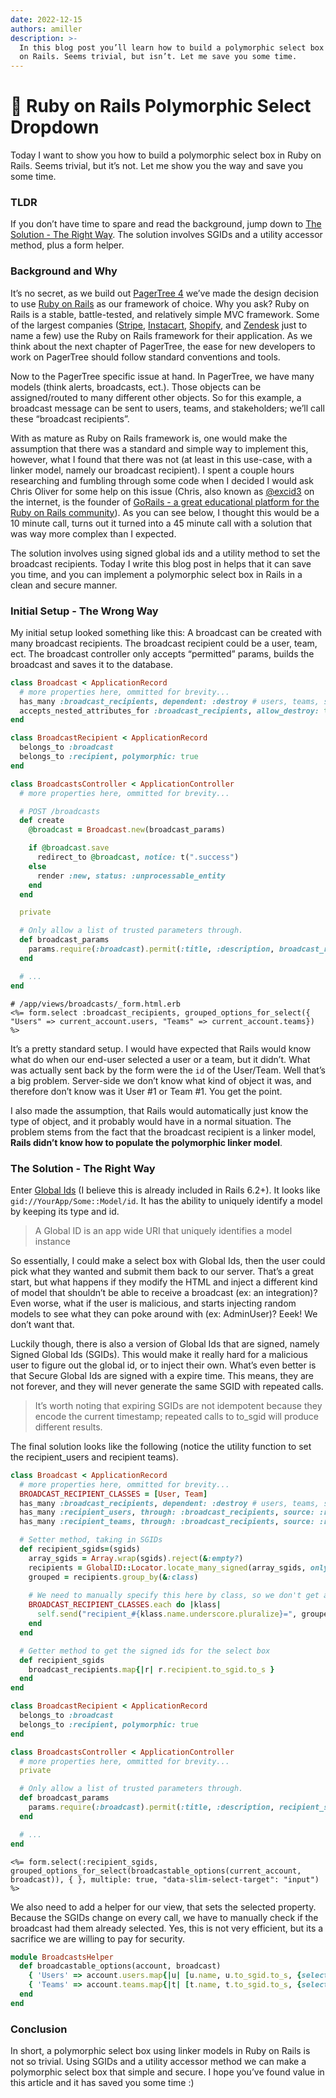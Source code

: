 ```yaml
---
date: 2022-12-15
authors: amiller
description: >-
  In this blog post you’ll learn how to build a polymorphic select box in Ruby
  on Rails. Seems trivial, but isn’t. Let me save you some time.
---
```


# 💎 Ruby on Rails Polymorphic Select Dropdown

Today I want to show you how to build a polymorphic select box in Ruby on Rails. Seems trivial, but it’s not. Let me show you the way and save you some time.

<!-- truncate -->

### TLDR

If you don’t have time to spare and read the background, jump down to [The Solution - The Right Way](rails-polymorphic-select-box.md#the-solution---the-right-way). The solution involves SGIDs and a utility accessor method, plus a form helper.

### Background and Why

It’s no secret, as we build out [PagerTree 4](https://pagertree.com/roadmap/2021/#major-revision-4) we’ve made the design decision to use [Ruby on Rails](https://rubyonrails.org/) as our framework of choice. Why you ask? Ruby on Rails is a stable, battle-tested, and relatively simple MVC framework. Some of the largest companies ([Stripe](https://stripe.com/), [Instacart](https://www.instacart.com/), [Shopify](https://www.shopify.com/), and [Zendesk](https://www.zendesk.com/) just to name a few) use the Ruby on Rails framework for their application. As we think about the next chapter of PagerTree, the ease for new developers to work on PagerTree should follow standard conventions and tools.

Now to the PagerTree specific issue at hand. In PagerTree, we have many models (think alerts, broadcasts, ect.). Those objects can be assigned/routed to many different other objects. So for this example, a broadcast message can be sent to users, teams, and stakeholders; we’ll call these “broadcast recipients”.

With as mature as Ruby on Rails framework is, one would make the assumption that there was a standard and simple way to implement this, however, what I found that there was not (at least in this use-case, with a linker model, namely our broadcast recipient). I spent a couple hours researching and fumbling through some code when I decided I would ask Chris Oliver for some help on this issue (Chris, also known as [@excid3](https://twitter.com/excid3) on the internet, is the founder of [GoRails - a great educational platform for the Ruby on Rails community](https://gorails.com/)). As you can see below, I thought this would be a 10 minute call, turns out it turned into a 45 minute call with a solution that was way more complex than I expected.

The solution involves using signed global ids and a utility method to set the broadcast recipients. Today I write this blog post in helps that it can save you time, and you can implement a polymorphic select box in Rails in a clean and secure manner.

### Initial Setup - The Wrong Way

My initial setup looked something like this: A broadcast can be created with many broadcast recipients. The broadcast recipient could be a user, team, ect. The broadcast controller only accepts “permitted” params, builds the broadcast and saves it to the database.

```ruby title="app/models/broadcast.rb"
class Broadcast < ApplicationRecord
  # more properties here, ommitted for brevity...
  has_many :broadcast_recipients, dependent: :destroy # users, teams, stakeholders, ect.
  accepts_nested_attributes_for :broadcast_recipients, allow_destroy: true
end
```

```ruby title="app/models/broadcast_recipient.rb"
class BroadcastRecipient < ApplicationRecord
  belongs_to :broadcast
  belongs_to :recipient, polymorphic: true
end
```

```ruby title="app/controllers/broadcasts_controller.rb"
class BroadcastsController < ApplicationController
  # more properties here, ommitted for brevity...

  # POST /broadcasts
  def create
    @broadcast = Broadcast.new(broadcast_params)

    if @broadcast.save
      redirect_to @broadcast, notice: t(".success")
    else
      render :new, status: :unprocessable_entity
    end
  end

  private

  # Only allow a list of trusted parameters through.
  def broadcast_params
    params.require(:broadcast).permit(:title, :description, broadcast_recipients: [:recipient])
  end

  # ...
end
```

```erb
# /app/views/broadcasts/_form.html.erb
<%= form.select :broadcast_recipients, grouped_options_for_select({ "Users" => current_account.users, "Teams" => current_account.teams}) %>
```

It’s a pretty standard setup. I would have expected that Rails would know what do when our end-user selected a user or a team, but it didn’t. What was actually sent back by the form were the `id` of the User/Team. Well that’s a big problem. Server-side we don’t know what kind of object it was, and therefore don’t know was it User #1 or Team #1. You get the point.

I also made the assumption, that Rails would automatically just know the type of object, and it probably would have in a normal situation. The problem stems from the fact that the broadcast recipient is a linker model, **Rails didn’t know how to populate the polymorphic linker model**.

### The Solution - The Right Way

Enter [Global Ids](https://github.com/rails/globalid) (I believe this is already included in Rails 6.2+). It looks like `gid://YourApp/Some::Model/id`. It has the ability to uniquely identify a model by keeping its type and id.

> A Global ID is an app wide URI that uniquely identifies a model instance

So essentially, I could make a select box with Global Ids, then the user could pick what they wanted and submit them back to our server. That’s a great start, but what happens if they modify the HTML and inject a different kind of model that shouldn’t be able to receive a broadcast (ex: an integration)? Even worse, what if the user is malicious, and starts injecting random models to see what they can poke around with (ex: AdminUser)? Eeek! We don’t want that.

Luckily though, there is also a version of Global Ids that are signed, namely Signed Global Ids (SGIDs). This would make it really hard for a malicious user to figure out the global id, or to inject their own. What’s even better is that Secure Global Ids are signed with a expire time. This means, they are not forever, and they will never generate the same SGID with repeated calls.

> It’s worth noting that expiring SGIDs are not idempotent because they encode the current timestamp; repeated calls to to\_sgid will produce different results.

The final solution looks like the following (notice the utility function to set the recipient\_users and recipient teams).

```ruby title="app/models/broadcast.rb"
class Broadcast < ApplicationRecord
  # more properties here, ommitted for brevity...
  BROADCAST_RECIPIENT_CLASSES = [User, Team]
  has_many :broadcast_recipients, dependent: :destroy # users, teams, stakeholders, ect.
  has_many :recipient_users, through: :broadcast_recipients, source: :recipient, source_type: 'User'
  has_many :recipient_teams, through: :broadcast_recipients, source: :recipient, source_type: 'Team'

  # Setter method, taking in SGIDs
  def recipient_sgids=(sgids)
    array_sgids = Array.wrap(sgids).reject(&:empty?)
    recipients = GlobalID::Locator.locate_many_signed(array_sgids, only: BROADCAST_RECIPIENT_CLASSES)
    grouped = recipients.group_by(&:class)
    
    # We need to manually specify this here by class, so we don't get any bad actors injecting any classes
    BROADCAST_RECIPIENT_CLASSES.each do |klass|
      self.send("recipient_#{klass.name.underscore.pluralize}=", grouped[klass] || [])
    end
  end

  # Getter method to get the signed ids for the select box
  def recipient_sgids
    broadcast_recipients.map{|r| r.recipient.to_sgid.to_s }
  end
end
```

```ruby title="app/models/broadcast_recipient.rb"
class BroadcastRecipient < ApplicationRecord
  belongs_to :broadcast
  belongs_to :recipient, polymorphic: true
end
```

```ruby title="app/controllers/broadcasts_controller.rb"
class BroadcastsController < ApplicationController
  # more properties here, ommitted for brevity...
  private

  # Only allow a list of trusted parameters through.
  def broadcast_params
    params.require(:broadcast).permit(:title, :description, recipient_sgids: [])
  end

  # ...
end
```

```erb title="app/views/broadcasts/_form.html.erb.rb"
<%= form.select(:recipient_sgids, grouped_options_for_select(broadcastable_options(current_account, broadcast)), { }, multiple: true, "data-slim-select-target": "input") %>
```

We also need to add a helper for our view, that sets the selected property. Because the SGIDs change on every call, we have to manually check if the broadcast had them already selected. Yes, this is not very efficient, but its a sacrifice we are willing to pay for security.

```ruby
module BroadcastsHelper
  def broadcastable_options(account, broadcast)
    { 'Users' => account.users.map{|u| [u.name, u.to_sgid.to_s, {selected: broadcast.recipient_user_ids.include?(u.id) }] } },
    { 'Teams' => account.teams.map{|t| [t.name, t.to_sgid.to_s, {selected: broadcast.recipient_team_ids.include?(t.id) }] } }
  end
end
```

### Conclusion

In short, a polymorphic select box using linker models in Ruby on Rails is not so trivial. Using SGIDs and a utility accessor method we can make a polymorphic select box that simple and secure. I hope you’ve found value in this article and it has saved you some time :)
